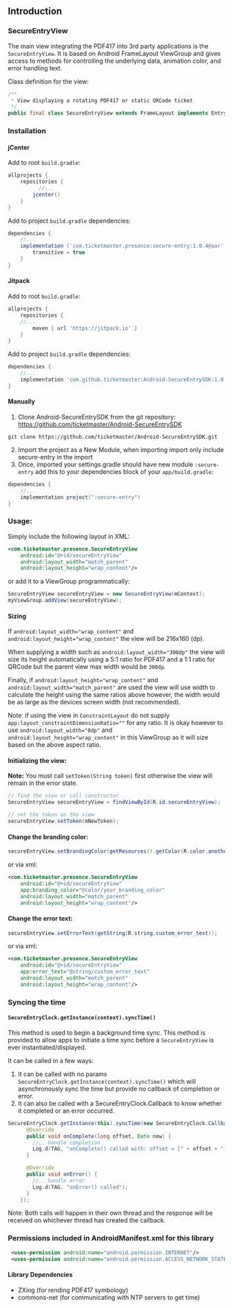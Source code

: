 ## Introduction

### SecureEntryView

The main view integrating the PDF417 into 3rd party applications is the `SecureEntryView`. It is based on Android FrameLayout ViewGroup and gives access to methods for controlling the underlying data, animation color, and error handling text.

Class definition for the view:

```java
/**
 * View displaying a rotating PDF417 or static QRCode ticket.
 */
public final class SecureEntryView extends FrameLayout implements EntryView, View.OnClickListener {}
```

### Installation

#### jCenter 

Add to root `build.gradle`:
```groovy
allprojects {
    repositories {
	      //...
        jcenter()
    }
}
```

Add to project `build.gradle` dependencies:
```groovy
dependencies {
    //...
    implementation ('com.ticketmaster.presence:secure-entry:1.0.4@aar') {
        transitive = true
    }
}
```

#### Jitpack

Add to root `build.gradle`:
```groovy
allprojects {
    repositories {
	//...
        maven { url 'https://jitpack.io' }
    }
}
```

Add to project `build.gradle` dependencies:
```groovy
dependencies {
    //...
    implementation 'com.github.ticketmaster:Android-SecureEntrySDK:1.0.4'
}
```

#### Manually

1. Clone Android-SecureEntrySDK from the git repository: https://github.com/ticketmaster/Android-SecureEntrySDK

```
git clone https://github.com/ticketmaster/Android-SecureEntrySDK.git
```

2. Import the project as a New Module, when importing import only include secure-entry in the import
3. Once, imported your settings.gradle should have new module `:secure-entry` add this to your dependencies block of your `app/build.gradle`:

```groovy
dependencies {
    //...
    implementation project(":secure-entry")
}
```

### Usage:

Simply include the following layout in XML:

```xml
<com.ticketmaster.presence.SecureEntryView
    android:id="@+id/secureEntryView"
    android:layout_width="match_parent"
    android:layout_height="wrap_content"/>
```

or add it to a ViewGroup programmatically:

```java
SecureEntryView secureEntryView = new SecureEntryView(mContext);
myViewGroup.addView(secureEntryView);
```

#### Sizing

If `android:layout_width="wrap_content"` and `android:layout_height="wrap_content"` the view will be 216x160 (dp).

When supplying a width such as `android:layout_width="300dp"` the view will size its height automatically using a 5:1 ratio for PDF417 and a 1:1 ratio for QRCode but the parent view max width would be `300dp`.

Finally, if `android:layout_height="wrap_content"` and `android:layout_width="match_parent"` are used the view will use width to calculate the height using the same ratios above however, the width would be as large as the devices screen width (not recommended).

Note: if using the view in `ConstraintLayout` do not supply `app:layout_constraintDimensionRatio=""` for any ratio. It is okay however to use `android:layout_width="0dp"` and `android:layout_height="wrap_content"` in this ViewGroup as it will size based on the above aspect ratio.

#### Initializing the view:

**Note:** You must call `setToken(String token)` first otherwise the view will remain in the error state.

```java
// find the view or call constructor
SecureEntryView secureEntryView = findViewById(R.id.secureEntryView);

// set the token on the view
secureEntryView.setToken(mNewToken);
```

#### Change the branding color:
```java
secureEntryView.setBrandingColor(getResources().getColor(R.color.anotherBrandingColor));
```

or via xml:
```xml
<com.ticketmaster.presence.SecureEntryView
    android:id="@+id/secureEntryView"
    app:branding_color="@color/your_branding_color"
    android:layout_width="match_parent"
    android:layout_height="wrap_content"/>

```

#### Change the error text:
```java
secureEntryView.setErrorText(getString(R.string.custom_error_text));
```

or via xml:
```xml
<com.ticketmaster.presence.SecureEntryView
    android:id="@+id/secureEntryView"
    app:error_text="@string/custom_error_text"
    android:layout_width="match_parent"
    android:layout_height="wrap_content"/>

```

### Syncing the time

#### `SecureEntryClock.getInstance(context).syncTime()`

This method is used to begin a background time sync. This method is provided to allow apps to initiate a time sync before a `SecureEntryView` is ever instantiated/displayed.

It can be called in a few ways:

1. It can be called with no params `SecureEntryClock.getInstance(context).syncTime()` which will asynchronously sync the time but provide no callback of completion or error.
2. It can also be called with a SecureEntryClock.Callback to know whether it completed or an error occurred.

```java
SecureEntryClock.getInstance(this).syncTime(new SecureEntryClock.Callback() {
      @Override
      public void onComplete(long offset, Date now) {
        //.. handle completion
        Log.d(TAG, "onComplete() called with: offset = [" + offset + "], now = [" + now + "]");
      }

      @Override
      public void onError() {
        //.. handle error
        Log.d(TAG, "onError() called");
      }
    });

```

Note: Both calls will happen in their own thread and the response will be received on whichever thread has created the callback.

### Permissions included in AndroidManifest.xml for this library
```xml
 <uses-permission android:name="android.permission.INTERNET"/>
 <uses-permission android:name="android.permission.ACCESS_NETWORK_STATE" />
```

#### Library Dependencies

* ZXing (for rending PDF417 symbology)
* commons-net (for communicating with NTP servers to get time)